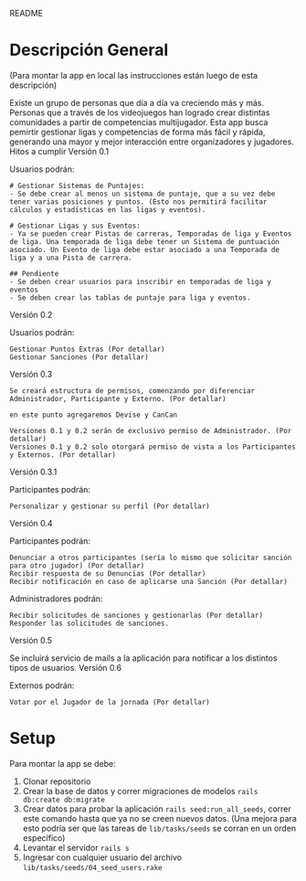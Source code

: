 README

# Descripción General 
(Para montar la app en local las instrucciones están luego de esta descripción)

Existe un grupo de personas que día a día va creciendo más y más. Personas que a través de los videojuegos han logrado crear distintas comunidades a partir de competencias multijugador. Esta app busca pemirtir gestionar ligas y competencias de forma más fácil y rápida, generando una mayor y mejor interacción entre organizadores y jugadores.
Hitos a cumplir
Versión 0.1

Usuarios podrán:

    # Gestionar Sistemas de Puntajes:
    - Se debe crear al menos un sistema de puntaje, que a su vez debe tener varias posiciones y puntos. (Esto nos permitirá facilitar cálculos y estadísticas en las ligas y eventos).

    # Gestionar Ligas y sus Eventos:
    - Ya se pueden crear Pistas de carreras, Temporadas de liga y Eventos de liga. Una temporada de liga debe tener un Sistema de puntuación asociado. Un Evento de liga debe estar asociado a una Temporada de liga y a una Pista de carrera.
    
    ## Pendiente
    - Se deben crear usuarios para inscribir en temporadas de liga y eventos
    - Se deben crear las tablas de puntaje para liga y eventos.

Versión 0.2

Usuarios podrán:

    Gestionar Puntos Extras (Por detallar)
    Gestionar Sanciones (Por detallar)

Versión 0.3

    Se creará estructura de permisos, comenzando por diferenciar Administrador, Participante y Externo. (Por detallar)

    en este punto agregaremos Devise y CanCan

    Versiones 0.1 y 0.2 serán de exclusivo permiso de Administrador. (Por detallar)
    Versiones 0.1 y 0.2 solo otorgará permiso de vista a los Participantes y Externos. (Por detallar)

Versión 0.3.1

Participantes podrán:

    Personalizar y gestionar su perfil (Por detallar)

Versión 0.4

Participantes podrán:

    Denunciar a otros participantes (sería lo mismo que solicitar sanción para otro jugador) (Por detallar)
    Recibir respuesta de su Denuncias (Por detallar)
    Recibir notificación en caso de aplicarse una Sanción (Por detallar)

Administradores podrán:

    Recibir solicitudes de sanciones y gestionarlas (Por detallar)
    Responder las solicitudes de sanciones.

Versión 0.5

Se incluirá servicio de mails a la aplicación para notificar a los distintos tipos de usuarios.
Versión 0.6

Externos podrán:

    Votar por el Jugador de la jornada (Por detallar)

# Setup
Para montar la app se debe:
1) Clonar repositorio
2) Crear la base de datos y correr migraciones de modelos `rails db:create db:migrate`
3) Crear datos para probar la aplicación `rails seed:run_all_seeds`, correr este comando hasta que ya no se creen nuevos datos. (Una mejora para esto podría ser que las tareas de `lib/tasks/seeds` se corran en un orden específico)
4) Levantar el servidor `rails s`
5) Ingresar con cualquier usuario del archivo `lib/tasks/seeds/04_seed_users.rake`
